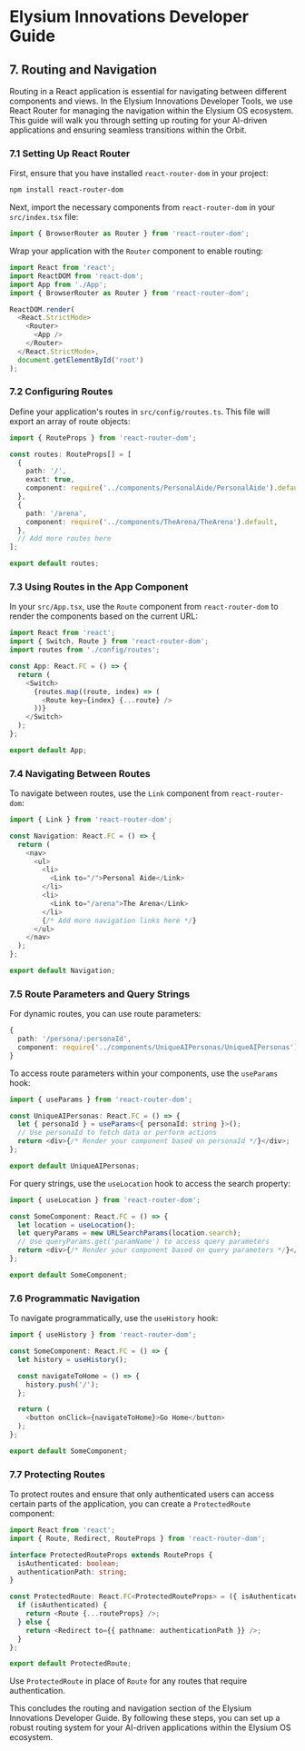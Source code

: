 # Elysium Innovations Developer Guide

## 7. Routing and Navigation

Routing in a React application is essential for navigating between different components and views. In the Elysium Innovations Developer Tools, we use React Router for managing the navigation within the Elysium OS ecosystem. This guide will walk you through setting up routing for your AI-driven applications and ensuring seamless transitions within the Orbit.

### 7.1 Setting Up React Router

First, ensure that you have installed `react-router-dom` in your project:

```bash
npm install react-router-dom
```

Next, import the necessary components from `react-router-dom` in your `src/index.tsx` file:

```typescript
import { BrowserRouter as Router } from 'react-router-dom';
```

Wrap your application with the `Router` component to enable routing:

```typescript
import React from 'react';
import ReactDOM from 'react-dom';
import App from './App';
import { BrowserRouter as Router } from 'react-router-dom';

ReactDOM.render(
  <React.StrictMode>
    <Router>
      <App />
    </Router>
  </React.StrictMode>,
  document.getElementById('root')
);
```

### 7.2 Configuring Routes

Define your application's routes in `src/config/routes.ts`. This file will export an array of route objects:

```typescript
import { RouteProps } from 'react-router-dom';

const routes: RouteProps[] = [
  {
    path: '/',
    exact: true,
    component: require('../components/PersonalAide/PersonalAide').default,
  },
  {
    path: '/arena',
    component: require('../components/TheArena/TheArena').default,
  },
  // Add more routes here
];

export default routes;
```

### 7.3 Using Routes in the App Component

In your `src/App.tsx`, use the `Route` component from `react-router-dom` to render the components based on the current URL:

```typescript
import React from 'react';
import { Switch, Route } from 'react-router-dom';
import routes from './config/routes';

const App: React.FC = () => {
  return (
    <Switch>
      {routes.map((route, index) => (
        <Route key={index} {...route} />
      ))}
    </Switch>
  );
};

export default App;
```

### 7.4 Navigating Between Routes

To navigate between routes, use the `Link` component from `react-router-dom`:

```typescript
import { Link } from 'react-router-dom';

const Navigation: React.FC = () => {
  return (
    <nav>
      <ul>
        <li>
          <Link to="/">Personal Aide</Link>
        </li>
        <li>
          <Link to="/arena">The Arena</Link>
        </li>
        {/* Add more navigation links here */}
      </ul>
    </nav>
  );
};

export default Navigation;
```

### 7.5 Route Parameters and Query Strings

For dynamic routes, you can use route parameters:

```typescript
{
  path: '/persona/:personaId',
  component: require('../components/UniqueAIPersonas/UniqueAIPersonas').default,
}
```

To access route parameters within your components, use the `useParams` hook:

```typescript
import { useParams } from 'react-router-dom';

const UniqueAIPersonas: React.FC = () => {
  let { personaId } = useParams<{ personaId: string }>();
  // Use personaId to fetch data or perform actions
  return <div>{/* Render your component based on personaId */}</div>;
};

export default UniqueAIPersonas;
```

For query strings, use the `useLocation` hook to access the search property:

```typescript
import { useLocation } from 'react-router-dom';

const SomeComponent: React.FC = () => {
  let location = useLocation();
  let queryParams = new URLSearchParams(location.search);
  // Use queryParams.get('paramName') to access query parameters
  return <div>{/* Render your component based on query parameters */}</div>;
};

export default SomeComponent;
```

### 7.6 Programmatic Navigation

To navigate programmatically, use the `useHistory` hook:

```typescript
import { useHistory } from 'react-router-dom';

const SomeComponent: React.FC = () => {
  let history = useHistory();

  const navigateToHome = () => {
    history.push('/');
  };

  return (
    <button onClick={navigateToHome}>Go Home</button>
  );
};

export default SomeComponent;
```

### 7.7 Protecting Routes

To protect routes and ensure that only authenticated users can access certain parts of the application, you can create a `ProtectedRoute` component:

```typescript
import React from 'react';
import { Route, Redirect, RouteProps } from 'react-router-dom';

interface ProtectedRouteProps extends RouteProps {
  isAuthenticated: boolean;
  authenticationPath: string;
}

const ProtectedRoute: React.FC<ProtectedRouteProps> = ({ isAuthenticated, authenticationPath, ...routeProps }) => {
  if (isAuthenticated) {
    return <Route {...routeProps} />;
  } else {
    return <Redirect to={{ pathname: authenticationPath }} />;
  }
};

export default ProtectedRoute;
```

Use `ProtectedRoute` in place of `Route` for any routes that require authentication.

This concludes the routing and navigation section of the Elysium Innovations Developer Guide. By following these steps, you can set up a robust routing system for your AI-driven applications within the Elysium OS ecosystem.